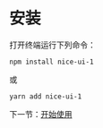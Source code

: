 # 安装

打开终端运行下列命令：

```
npm install nice-ui-1
```

或

```
yarn add nice-ui-1
```

下一节：[开始使用](#/doc/get-started)
